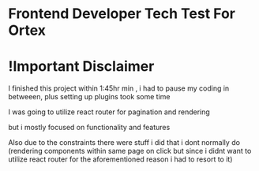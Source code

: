 # Frontend Developer Tech Test For Ortex 


# !Important Disclaimer

I finished this project within 1:45hr min , i had to pause my coding in betweeen, plus setting up plugins took some time 


I was going to utilize react router for pagination and rendering 

but i mostly focused on functionality and features

Also due to the constraints there were stuff i did that i dont normally do (rendering components within same page on click but since i didnt want to utilize react router for the aforementioned reason i had to resort to it)


